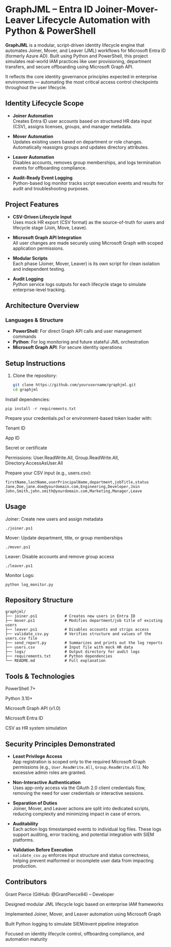 # GraphJML – Entra ID Joiner-Mover-Leaver Lifecycle Automation with Python & PowerShell

**GraphJML** is a modular, script-driven identity lifecycle engine that automates Joiner, Mover, and Leaver (JML) workflows for Microsoft Entra ID (formerly Azure AD). Built using Python and PowerShell, this project simulates real-world IAM practices like user provisioning, department transfers, and secure offboarding using Microsoft Graph API.

It reflects the core identity governance principles expected in enterprise environments — automating the most critical access control checkpoints throughout the user lifecycle.

## Identity Lifecycle Scope

- **Joiner Automation**  
  Creates Entra ID user accounts based on structured HR data input (CSV), assigns licenses, groups, and manager metadata.

- **Mover Automation**  
  Updates existing users based on department or role changes. Automatically reassigns groups and updates directory attributes.

- **Leaver Automation**  
  Disables accounts, removes group memberships, and logs termination events for offboarding compliance.

- **Audit-Ready Event Logging**  
  Python-based log monitor tracks script execution events and results for audit and troubleshooting purposes.

## Project Features

- **CSV-Driven Lifecycle Input**  
  Uses mock HR export (CSV format) as the source-of-truth for users and lifecycle stage (Join, Move, Leave).

- **Microsoft Graph API Integration**  
  All user changes are made securely using Microsoft Graph with scoped application permissions.

- **Modular Scripts**  
  Each phase (Joiner, Mover, Leaver) is its own script for clean isolation and independent testing.

- **Audit Logging**  
  Python service logs outputs for each lifecycle stage to simulate enterprise-level tracking.

## Architecture Overview

### Languages & Structure

- **PowerShell**: For direct Graph API calls and user management commands  
- **Python**: For log monitoring and future stateful JML orchestration  
- **Microsoft Graph API**: For secure identity operations

## Setup Instructions

1. Clone the repository:
   ```bash
   git clone https://github.com/yourusername/graphjml.git
   cd graphjml

Install dependencies:
```
pip install -r requirements.txt
```

Prepare your credentials.ps1 or environment-based token loader with:

Tenant ID

App ID

Secret or certificate

Permissions: User.ReadWrite.All, Group.ReadWrite.All, Directory.AccessAsUser.All

Prepare your CSV input (e.g., users.csv):
```
firstName,lastName,userPrincipalName,department,jobTitle,status
Jane,Doe,jane.doe@yourdomain.com,Engineering,Developer,Join
John,Smith,john.smith@yourdomain.com,Marketing,Manager,Leave
```

## Usage

Joiner: Create new users and assign metadata
```
./joiner.ps1
```
Mover: Update department, title, or group memberships
```
./mover.ps1
```
Leaver: Disable accounts and remove group access
```
./leaver.ps1
```
Monitor Logs:
```
python log_monitor.py
```

## Repository Structure
```
graphjml/
├── joiner.ps1            # Creates new users in Entra ID
├── mover.ps1             # Modifies department/job title of existing users
├── leaver.ps1            # Disables accounts and strips access
├── validate_csv.py       # Verifies structure and values of the users.csv file
├── send_report.py        # Summarizes and prints out the log reports
├── users.csv             # Input file with mock HR data
├── logs/                 # Output directory for audit logs
├── requirements.txt      # Python dependencies
└── README.md             # Full explanation
```

## Tools & Technologies
PowerShell 7+

Python 3.10+

Microsoft Graph API (v1.0)

Microsoft Entra ID

CSV as HR system simulation

## Security Principles Demonstrated

- **Least Privilege Access**  
  App registration is scoped only to the required Microsoft Graph permissions (e.g., `User.ReadWrite.All`, `Group.ReadWrite.All`). No excessive admin roles are granted.

- **Non-Interactive Authentication**  
  Uses app-only access via the OAuth 2.0 client credentials flow, removing the need for user credentials or interactive sessions.

- **Separation of Duties**  
  Joiner, Mover, and Leaver actions are split into dedicated scripts, reducing complexity and minimizing impact in case of errors.

- **Auditability**  
  Each action logs timestamped events to individual log files. These logs support auditing, error tracking, and potential integration with SIEM platforms.

- **Validation Before Execution**  
  `validate_csv.py` enforces input structure and status correctness, helping prevent malformed or incomplete user data from impacting production.

## Contributors
Grant Pierce (GitHub: @GrantPierce94) – Developer

Designed modular JML lifecycle logic based on enterprise IAM frameworks

Implemented Joiner, Mover, and Leaver automation using Microsoft Graph

Built Python logging to simulate SIEM/event pipeline integration

Focused on identity lifecycle control, offboarding compliance, and automation maturity

